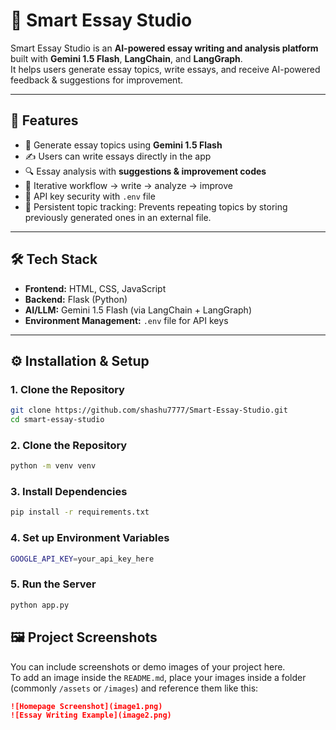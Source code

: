 # 📝 Smart Essay Studio  

Smart Essay Studio is an **AI-powered essay writing and analysis platform** built with **Gemini 1.5 Flash**, **LangChain**, and **LangGraph**.  
It helps users generate essay topics, write essays, and receive AI-powered feedback & suggestions for improvement.  

---

## 🚀 Features  
- 🎯 Generate essay topics using **Gemini 1.5 Flash**  
- ✍️ Users can write essays directly in the app  
- 🔍 Essay analysis with **suggestions & improvement codes**  
- 🔄 Iterative workflow → write → analyze → improve  
- 🔑 API key security with `.env` file  
- 📂 Persistent topic tracking: Prevents repeating topics by storing previously generated ones in an external file.

---

## 🛠️ Tech Stack  
- **Frontend:** HTML, CSS, JavaScript  
- **Backend:** Flask (Python)  
- **AI/LLM:** Gemini 1.5 Flash (via LangChain + LangGraph)  
- **Environment Management:** `.env` file for API keys  

---

## ⚙️ Installation & Setup  

### 1. Clone the Repository  
```bash
git clone https://github.com/shashu7777/Smart-Essay-Studio.git
cd smart-essay-studio
```

### 2. Clone the Repository 
```bash
python -m venv venv
```
### 3. Install Dependencies
```bash
pip install -r requirements.txt
```
### 4. Set up Environment Variables
```bash
GOOGLE_API_KEY=your_api_key_here
```
### 5. Run the Server
```bash
python app.py
```

## 🖼️ Project Screenshots  

You can include screenshots or demo images of your project here.  
To add an image inside the `README.md`, place your images inside a folder (commonly `/assets` or `/images`) and reference them like this:  

```markdown
![Homepage Screenshot](image1.png)
![Essay Writing Example](image2.png)
